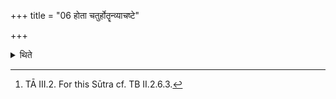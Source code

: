 +++
title = "06 होता चतुर्होतॄन्व्याचष्टे"

+++

<details><summary>थिते</summary>

6. Immediately after the recitation of these verses the Hotr̥ declares (recites) the Caturhotr̥-formulae.[^1]  

[^1]: TĀ III.2. For this Sūtra cf. TB II.2.6.3. 
</details>

